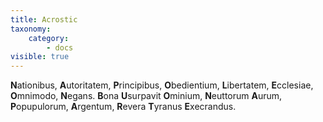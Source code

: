 ```yaml
---
title: Acrostic
taxonomy:
    category:
        - docs
visible: true
---
```


**N**ationibus, **A**utoritatem, **P**rincipibus, **O**bedientium,
**L**ibertatem, **E**cclesiae, **O**mnimodo, **N**egans.
**B**ona **U**surpavit **O**minium, **N**euttorum **A**urum, **P**opupulorum,
**A**rgentum, **R**evera **T**yranus **E**xecrandus.